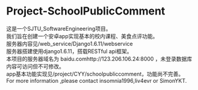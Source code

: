 
# Project-SchoolPublicComment
<body>
这是一个SJTU_SoftwareEngineering项目。<br/>
我们旨在创建一个安卓app实现基本的校内课程、美食点评功能。<br/>
服务器内容见/web_service/Django1.6.11/webservice<br/>
服务器搭建使用django1.6.11，搭载RESTful api框架。<br/>
本项目的服务器域名为 <a>baidu.com</a>http://123.206.106.24:8000 ，未登录数据库内容可访问但不可修改。<br/>
app基本功能实现见/project/CYY/schoolpubliccomment，功能尚不完善。<br/>
For more information ,please contact insomnia1996,liv4evr or SimonYKT.<br/>
</body>
